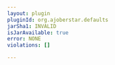 ```yaml
---
layout: plugin
pluginId: org.ajoberstar.defaults
jarSha1: INVALID
isJarAvailable: true
error: NONE
violations: []

---
```

